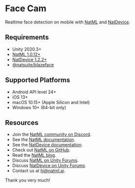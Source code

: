 # Face Cam

Realtime face detection on mobile with [NatML](https://github.com/natmlx/NatML) and [NatDevice](https://github.com/natmlx/NatDevice).

## Requirements
- Unity 2020.3+
- [NatML 1.0.12+](https://github.com/natmlx/NatML)
- [NatDevice 1.2.2+](https://github.com/natmlx/NatDevice)
- [@natsuite/blazeface](https://hub.natml.ai/@natsuite/blazeface)

## Supported Platforms
- Android API level 24+
- iOS 13+
- macOS 10.15+ (Apple Silicon and Intel)
- Windows 10+ (64-bit only)

## Resources
- Join the [NatML community on Discord](https://discord.gg/y5vwgXkz2f).
- See the [NatML documentation](https://docs.natml.ai/unity).
- See the [NatDevice documentation](https://docs.natml.ai/natdevice).
- Check out [NatML on GitHub](https://github.com/natmlx).
- Read the [NatML blog](https://blog.natml.ai/).
- Discuss [NatML on Unity Forums](https://forum.unity.com/threads/open-beta-natml-machine-learning-runtime.1109339/).
- Discuss [NatDevice on Unity Forums](https://forum.unity.com/threads/natdevice-media-device-api.374690/).
- Contact us at [hi@natml.ai](mailto:hi@natml.ai).

Thank you very much!